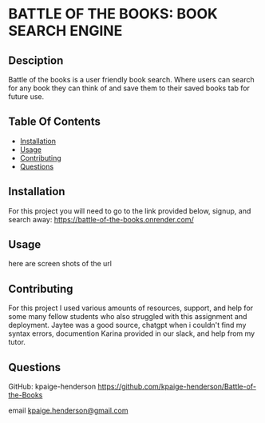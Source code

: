 # BATTLE OF THE BOOKS: BOOK SEARCH ENGINE

  ## Desciption
  Battle of the books is a user friendly book search. Where users can search for any book they can think of and save them to their saved books tab for future use. 

  ## Table Of Contents
  * [Installation](#installation)
  * [Usage](#usage)
  * [Contributing](#contributing)
  * [Questions](#questions)
  
  ## Installation
  For this project you will need to go to the link provided below, signup, and search away: 
  https://battle-of-the-books.onrender.com/

  ## Usage
  here are screen shots of the url

  ## Contributing
 For this project I used various amounts of resources, support, and help for some many fellow students who also struggled with this assignment and deployment. Jaytee was a good source, chatgpt when i couldn't find my syntax errors, documention Karina provided in our slack, and help from my tutor.


  ## Questions
  GitHub: kpaige-henderson https://github.com/kpaige-henderson/Battle-of-the-Books

  email kpaige.henderson@gmail.com